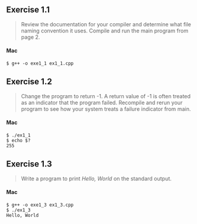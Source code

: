 ## Exercise 1.1

> Review the documentation for your compiler and determine what file naming convention it uses. Compile and run the main program from page 2.

#### Mac

	$ g++ -o exe1_1 ex1_1.cpp

## Exercise 1.2

> Change the program to return -1. A return value of -1 is often treated as an indicator that the program failed. Recompile and rerun your program to see how your system treats a failure indicator from main.

#### Mac

	$ ./ex1_1
	$ echo $?
	255

## Exercise 1.3

> Write a program to print _Hello, World_ on the standard output.

#### Mac

	$ g++ -o exe1_3 ex1_3.cpp
	$ ./ex1_3
	Hello, World

